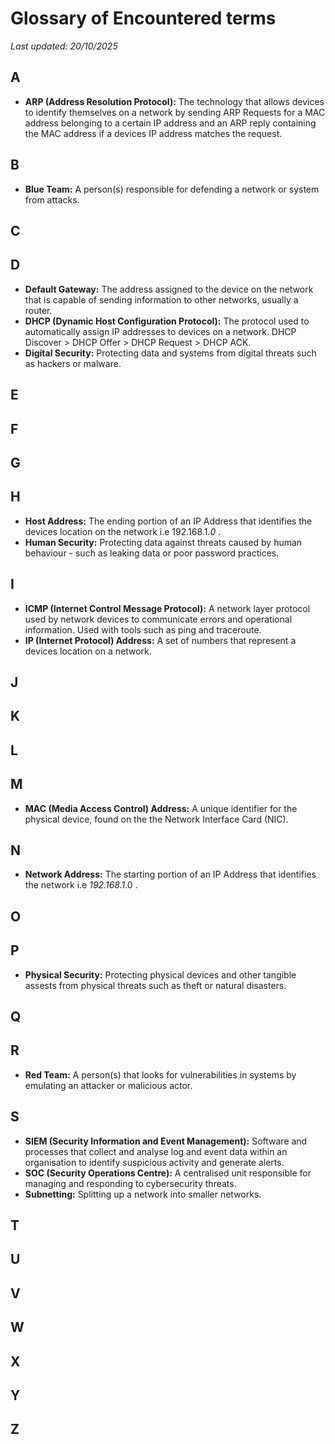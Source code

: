 # Glossary of Encountered terms
*Last updated: 20/10/2025*

## A
- **ARP (Address Resolution Protocol):** The technology that allows devices to identify themselves on a network by sending ARP Requests for a MAC address belonging to a certain IP address and an ARP reply containing the MAC address if a devices IP address matches the request.
## B
- **Blue Team:** A person(s) responsible for defending a network or system from attacks.
## C

## D
- **Default Gateway:** The address assigned to the device on the network that is capable of sending information to other networks, usually a router.
- **DHCP (Dynamic Host Configuration Protocol):** The protocol used to automatically assign IP addresses to devices on a network. DHCP Discover > DHCP Offer > DHCP Request > DHCP ACK.
- **Digital Security:** Protecting data and systems from digital threats such as hackers or malware.
## E

## F

## G

## H
- **Host Address:** The ending portion of an IP Address that identifies the devices location on the network i.e 192.168.1.*0* .
- **Human Security:** Protecting data against threats caused by human behaviour - such as leaking data or poor password practices.
## I
- **ICMP (Internet Control Message Protocol):** A network layer protocol used by network devices to communicate errors and operational information. Used with tools such as ping and traceroute.
- **IP (Internet Protocol) Address:** A set of numbers that represent a devices location on a network.
## J

## K

## L

## M
- **MAC (Media Access Control) Address:** A unique identifier for the physical device, found on the the Network Interface Card (NIC).
## N
- **Network Address:** The starting portion of an IP Address that identifies the network i.e *192.168.1*.0 .
## O

## P
- **Physical Security:** Protecting physical devices and other tangible assests from physical threats such as theft or natural disasters.
## Q

## R
- **Red Team:** A person(s) that looks for vulnerabilities in systems by emulating an attacker or malicious actor.
## S
- **SIEM (Security Information and Event Management):** Software and processes that collect and analyse log and event data within an organisation to identify suspicious activity and generate alerts.
- **SOC (Security Operations Centre):** A centralised unit responsible for managing and responding to cybersecurity threats.
- **Subnetting:** Splitting up a network into smaller networks.
## T

## U

## V

## W

## X

## Y

## Z
